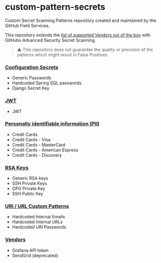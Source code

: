 # custom-pattern-secrets

Custom Secret Scanning Patterns repository created and maintained by the GitHub Field Services.

This repository extends the [list of supported Vendors out of the box](https://docs.github.com/en/code-security/secret-scanning/about-secret-scanning#list-of-supported-secrets-for-private-repositories) with GitHubs Advanced Security Secret Scanning.

> :warning: This repository does not guarantee the quality or precision of the patterns which might result in False Positives



### [Configuration Secrets](./configs)

- Generic Passwords
- Hardcoded Spring SQL passwords
- Django Secret Key


### [JWT](./jwt)

- JWT


### [Personally identifiable information (PII)](./pii)

- Credit Cards
- Credit Cards - Visa
- Credit Cards - MasterCard
- Credit Cards - American Express
- Credit Cards - Discovery


### [RSA Keys](./rsa)

- Generic RSA keys
- SSH Private Keys
- GPG Private Key
- SSH Public Key


### [URI / URL Custom Patterns](./uri)

- Hardcoded Internal Emails
- Hardcoded Internal URLs
- Hardcoded URI Passwords


### [Vendors](./vendors)

- Grafana API token
- SendGrid (deprecated)

